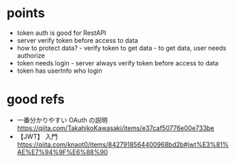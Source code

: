 # points

- token auth is good for RestAPI
- server verify token before access to data
- how to protect data? - verify token to get data - to get data, user needs authorize
- token needs login - server always verify token before access to data
- token has userInfo who login

# good refs

- 一番分かりやすい OAuth の説明
  https://qiita.com/TakahikoKawasaki/items/e37caf50776e00e733be
- 【JWT】 入門
  https://qiita.com/knaot0/items/8427918564400968bd2b#jwt%E3%81%AE%E7%94%9F%E6%88%90
